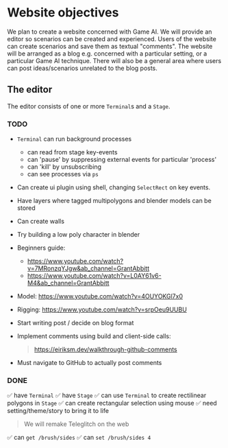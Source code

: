 # Website objectives

We plan to create a website concerned with Game AI. We will provide an editor so scenarios can be created and experienced. Users of the website can create scenarios and save them as textual "comments". The website will be arranged as a blog e.g. concerned with a particular setting, or a particular Game AI technique. There will also be a general area where users can post ideas/scenarios unrelated to the blog posts.

## The editor

The editor consists of one or more `Terminal`s and a `Stage`.

### TODO

- `Terminal` can run background processes
  - can read from stage key-events
  - can 'pause' by suppressing external events for particular 'process'
  - can 'kill' by unsubscribing
  - can see processes via `ps`

- Can create ui plugin using shell, changing `SelectRect` on key events.

- Have layers where tagged multipolygons and blender models can be stored
- Can create walls

- Try building a low poly character in blender
- Beginners guide:
  - https://www.youtube.com/watch?v=7MRonzqYJgw&ab_channel=GrantAbbitt
  - https://www.youtube.com/watch?v=L0AY61v6-M4&ab_channel=GrantAbbitt
- Model: https://www.youtube.com/watch?v=4OUYOKGl7x0
- Rigging: https://www.youtube.com/watch?v=srpOeu9UUBU

- Start writing post / decide on blog format


- Implement comments using build and client-side calls:
  > https://eiriksm.dev/walkthrough-github-comments
- Must navigate to GitHub to actually post comments

### DONE

✅ have `Terminal`
✅ have `Stage`
✅ can use `Terminal` to create rectilinear polygons in `Stage`
✅ can create rectangular selection using mouse
✅ need setting/theme/story to bring it to life
   > We will remake Teleglitch on the web
  
✅ can `get /brush/sides`
✅ can `set /brush/sides 4`
